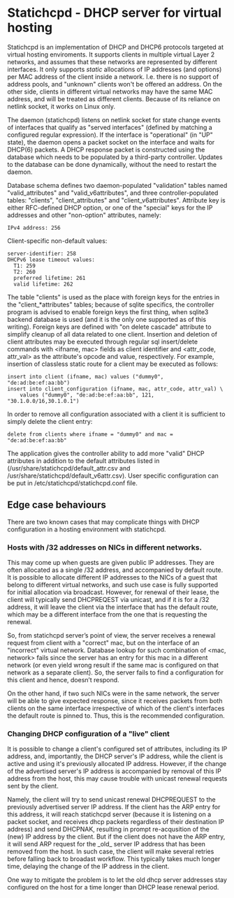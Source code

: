 # Statichcpd - DHCP server for virtual hosting

Statichcpd is an implementation of DHCP and DHCP6 protocols targeted at
virtual hosting enviroments. It supports clients in multiple virtual
Layer 2 networks, and assumes that these networks are represented
by different interfaces. It only supports _static_ allocations
of IP addresses (and options) per MAC address of the client inside
a network. I.e. there is no support of address pools, and "unknown"
clients won't be offered an address. On the other side, clients in
different virtual networks may have the same MAC address, and will be
treated as different clients. Because of its reliance on netlink
socket, it works on Linux only.

The daemon (statichcpd) listens on netlink socket for state change events
of interfaces that qualify as "served interfaces" (defined by matching
a configured regular expression). If the interface is "operational"
(in "UP" state), the daemon opens a packet socket on the interface and
waits for DHCP(6) packets. A DHCP response packet is constructed using
the database which needs to be populated by a third-party controller.
Updates to the database can be done dynamically, without the need
to restart the daemon.

Database schema defines two daemon-populated "validation" tables
named "valid\_attributes" and "valid\_v6attributes", and three
controller-populated tables: "clients", "client\_attributes" and
"client\_v6attributes". Attribute key is either RFC-defined
DHCP option, or one of the "special" keys for the IP addresses and
other "non-option" attributes, namely:

    IPv4 address: 256

Client-specific non-default values:

    server-identifier: 258
    DHCPv6 lease timeout values:
      T1: 259
      T2: 260
      preferred lifetime: 261
      valid lifetime: 262

The table "clients" is used as the place with foreign keys for the
entries in the "client\_\*attributes" tables; because of sqlite
specifics, the controller program is advised to enable foreign keys
the first thing, when sqlite3 backend database is used (and it is the
only one supported as of this writing). Foreign keys are defined with
"on delete cascade" attribute to simplify cleanup of all data related
to one client. Insertion and deletion of client attributes may be
executed through regular sql insert/delete commands with <ifname, mac>
fields as client identifier and <attr\_code, attr\_val> as the attribute's
opcode and value, respectively. For example, insertion of classless static
route for a client may be executed as follows:

    insert into client (ifname, mac) values ("dummy0", "de:ad:be:ef:aa:bb")
    insert into client_configuration (ifname, mac, attr_code, attr_val) \
        values ("dummy0", "de:ad:be:ef:aa:bb", 121, "30.1.0.0/16,30.1.0.1")

In order to remove all configuration associated with a client it is
sufficient to simply delete the client entry:

    delete from clients where ifname = "dummy0" and mac = "de:ad:be:ef:aa:bb"

The application gives the controller ability to add more "valid" DHCP
attributes in addition to the default attributes listed in
(/usr/share/statichcpd/default\_attr.csv and /usr/share/statichcpd/default\_v6attr.csv).
User specific configuration can be put in /etc/statichcpd/statichcpd.conf file.

## Edge case behaviours

There are two known cases that may complicate things with DHCP
configuration in a hosting environment with statichcpd.

### Hosts with /32 addresses on NICs in different networks.

This may come up when guests are given public IP addresses. They
are often allocated as a single /32 address, and accompanied by
default route. It is possible to allocate different IP addresses to
the NICs of a guest that belong to different virtual networks, and
such use case is fully supported for initial allocation via broadcast.
However, for renewal of their lease, the client will typically send
DHCPREQEST via unicast, and if it is for a /32 address, it will
leave the client via the interface that has the default route,
which may be a different interface from the one that is requesting
the renewal.

So, from statichcpd server’s point of view, the server receives a
renewal request from client with a "correct" mac, but on the interface
of an "incorrect" virtual network. Database lookup for such combination
of <mac, network> fails since the server has an entry for this mac
in a different network (or even yield wrong result if the same mac is
configured on that network as a separate client). So, the server fails
to find a configuration for this client and hence, doesn’t respond.

On the other hand, if two such NICs were in the same network, the server
will be able to give expected response, since it receives packets from
both clients on the same interface irrespective of which of the client's
interfaces the default route is pinned to. Thus, this is the recommended
configuration.

### Changing DHCP configuration of a "live" client

It is possible to change a client's configured set of attributes, including its
IP address, and, importantly, the DHCP server's IP address, while the client
is active and using it's previously allocated IP address. However, if the
change of the advertised server's IP address is accompanied by removal of
this IP address from the host, this may cause trouble with unicast
renewal requests sent by the client.

Namely, the client will try to send unicast renewal DHCPREQUEST to the
previously advertised server IP address. If the client has the ARP entry
for this address, it will reach statichcpd server (because it is listening
on a packet socket, and receives dhcp packets regardless of their
destination IP address) and send DHCPNAK, resulting in prompt re-acqusition
of the (new) IP address by the client. But if the client does not have
the ARP entry, it will send ARP request for the \_old\_ server IP address
that has been removed from the host. In such case, the client will make
several retries before falling back to broadast workflow. This typically
takes much longer time, delaying the change of the IP address in the client.

One way to mitigate the problem is to let the old dhcp server addresses
stay configured on the host for a time longer than DHCP lease renewal
period.
